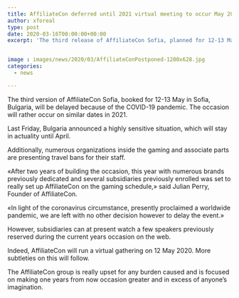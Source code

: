 ```yaml
---
title: AffiliateCon deferred until 2021 virtual meeting to occur May 2020
author: xforeal 
type: post
date: 2020-03-16T00:00:00+00:00
excerpt: 'The third release of AffiliateCon Sofia, planned for 12-13 May in Sofia, Bulgaria, will be deferred because of the COVID-19 pandemic '


image : images/news/2020/03/AffiliateConPostponed-1200x628.jpg
categories:
  - news

---
```

The third version of AffiliateCon Sofia, booked for 12-13 May in Sofia, Bulgaria, will be delayed because of the COVID-19 pandemic. The occasion will rather occur on similar dates in 2021. 

Last Friday, Bulgaria announced a highly sensitive situation, which will stay in actuality until April. 

Additionally, numerous organizations inside the gaming and associate parts are presenting travel bans for their staff. 

&#171;After two years of building the occasion, this year with numerous brands previously dedicated and several subsidiaries previously enrolled was set to really set up AffiliateCon on the gaming schedule,&#187; said Julian Perry, Founder of AffiliateCon. 

&#171;In light of the coronavirus circumstance, presently proclaimed a worldwide pandemic, we are left with no other decision however to delay the event.&#187; 

However, subsidiaries can at present watch a few speakers previously reserved during the current years occasion on the web. 

Indeed, AffiliateCon will run a virtual gathering on 12 May 2020. More subtleties on this will follow. 

The AffiliateCon group is really upset for any burden caused and is focused on making one years from now occasion greater and in excess of anyone&#8217;s imagination.
